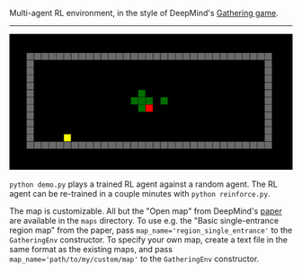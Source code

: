 Multi-agent RL environment, in the style of DeepMind's [Gathering game](https://deepmind.com/blog/understanding-agent-cooperation/).

---

![Screen capture of the game](gathering.gif)



`python demo.py` plays a trained RL agent against a random agent. The RL agent can be re-trained in a couple minutes with `python reinforce.py`.

The map is customizable. All but the "Open map" from DeepMind's [paper](https://arxiv.org/pdf/1707.06600.pdf) are available in the `maps` directory. To use e.g. the "Basic single-entrance region map" from the paper, pass `map_name='region_single_entrance'` to the `GatheringEnv` constructor. To specify your own map, create a text file in the same format as the existing maps, and pass `map_name='path/to/my/custom/map'` to the `GatheringEnv` constructor.